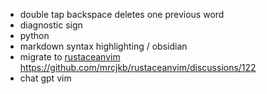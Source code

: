 - double tap backspace deletes one previous word
- diagnostic sign
- python
- markdown syntax highlighting / obsidian
- migrate to [rustaceanvim](https://github.com/mrcjkb/rustaceanvim) https://github.com/mrcjkb/rustaceanvim/discussions/122
- chat gpt vim

